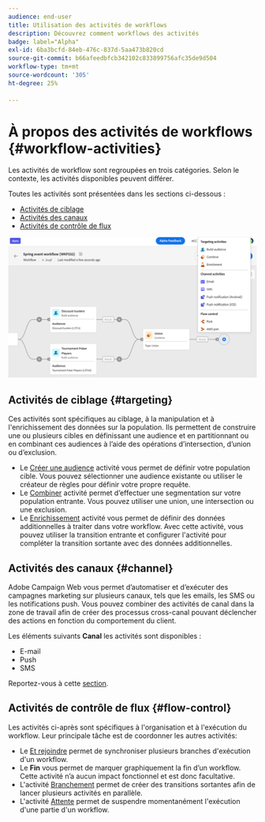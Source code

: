 ```yaml
---
audience: end-user
title: Utilisation des activités de workflows
description: Découvrez comment workflows des activités
badge: label="Alpha"
exl-id: 6ba3bcfd-84eb-476c-837d-5aa473b820cd
source-git-commit: b66afeedbfcb342102c833899756afc35de9d504
workflow-type: tm+mt
source-wordcount: '305'
ht-degree: 25%

---
```



# À propos des activités de workflows {#workflow-activities}

Les activités de workflow sont regroupées en trois catégories. Selon le contexte, les activités disponibles peuvent différer.

Toutes les activités sont présentées dans les sections ci-dessous :

* [Activités de ciblage](#targeting)
* [Activités des canaux](#channel)
* [Activités de contrôle de flux](#flow-control)

![](../assets/workflow-activities.png)

## Activités de ciblage {#targeting}

Ces activités sont spécifiques au ciblage, à la manipulation et à l&#39;enrichissement des données sur la population. Ils permettent de construire une ou plusieurs cibles en définissant une audience et en partitionnant ou en combinant ces audiences à l’aide des opérations d’intersection, d’union ou d’exclusion.

* Le [Créer une audience](build-audience.md) activité vous permet de définir votre population cible. Vous pouvez sélectionner une audience existante ou utiliser le créateur de règles pour définir votre propre requête.
* Le [Combiner](combine.md) activité permet d’effectuer une segmentation sur votre population entrante. Vous pouvez utiliser une union, une intersection ou une exclusion.
* Le [Enrichissement](enrichment.md) activité vous permet de définir des données additionnelles à traiter dans votre workflow. Avec cette activité, vous pouvez utiliser la transition entrante et configurer l&#39;activité pour compléter la transition sortante avec des données additionnelles.

## Activités des canaux {#channel}

Adobe Campaign Web vous permet d’automatiser et d’exécuter des campagnes marketing sur plusieurs canaux, tels que les emails, les SMS ou les notifications push. Vous pouvez combiner des activités de canal dans la zone de travail afin de créer des processus cross-canal pouvant déclencher des actions en fonction du comportement du client.

Les éléments suivants **Canal** les activités sont disponibles :

* E-mail
* Push
* SMS

Reportez-vous à cette [section](enrichment.md).

## Activités de contrôle de flux {#flow-control}

Les activités ci-après sont spécifiques à l&#39;organisation et à l&#39;exécution du workflow. Leur principale tâche est de coordonner les autres activités:

* Le [Et rejoindre](and-join.md) permet de synchroniser plusieurs branches d&#39;exécution d&#39;un workflow.
* Le **Fin** vous permet de marquer graphiquement la fin d’un workflow. Cette activité n’a aucun impact fonctionnel et est donc facultative.
* L&#39;activité [Branchement](fork.md) permet de créer des transitions sortantes afin de lancer plusieurs activités en parallèle.
* L&#39;activité [Attente](wait.md) permet de suspendre momentanément l&#39;exécution d&#39;une partie d&#39;un workflow.

<!--
## Data management activities {#data-management}

overview: what they're used for
which use case you can perform with them

list available activites + short description + ref to section
-->

